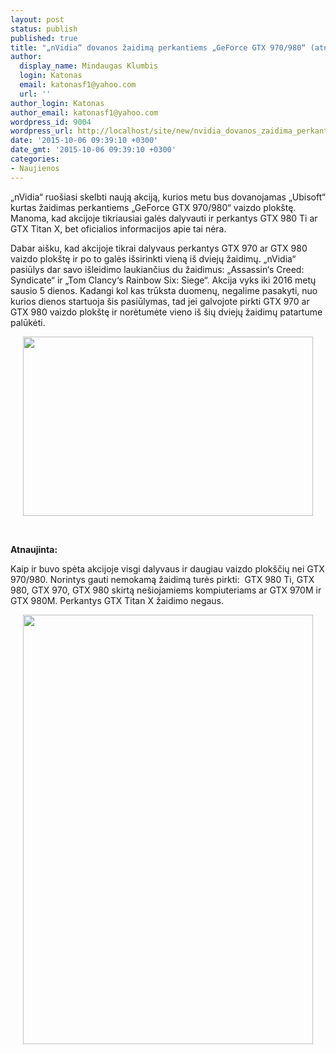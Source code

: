 ```yaml
---
layout: post
status: publish
published: true
title: "„nVidia“ dovanos žaidimą perkantiems „GeForce GTX 970/980“ (atnaujinta)"
author:
  display_name: Mindaugas Klumbis
  login: Katonas
  email: katonasf1@yahoo.com
  url: ''
author_login: Katonas
author_email: katonasf1@yahoo.com
wordpress_id: 9004
wordpress_url: http://localhost/site/new/nvidia_dovanos_zaidima_perkantiems_geforce_gtx_970980/
date: '2015-10-06 09:39:10 +0300'
date_gmt: '2015-10-06 09:39:10 +0300'
categories:
- Naujienos
---
```

<p>
	&bdquo;nVidia&ldquo; ruo&scaron;iasi skelbti naują akciją, kurios metu bus dovanojamas &bdquo;Ubisoft&ldquo; kurtas žaidimas perkantiems &bdquo;GeForce GTX 970/980&ldquo; vaizdo plok&scaron;tę. Manoma, kad akcijoje tikriausiai galės dalyvauti ir perkantys GTX 980 Ti ar GTX Titan X, bet oficialios informacijos apie tai nėra.</p>
<p>
	Dabar ai&scaron;ku, kad akcijoje tikrai dalyvaus perkantys GTX 970 ar GTX 980 vaizdo plok&scaron;tę ir po to galės i&scaron;sirinkti vieną i&scaron; dviejų žaidimų. &bdquo;nVidia&ldquo; pasiūlys dar savo i&scaron;leidimo laukiančius du žaidimus: &bdquo;Assassin&lsquo;s Creed: Syndicate&ldquo; ir &bdquo;Tom Clancy&lsquo;s Rainbow Six: Siege&ldquo;. Akcija vyks iki 2016 metų sausio 5 dienos. Kadangi kol kas trūksta duomenų, negalime pasakyti, nuo kurios dienos startuoja &scaron;is pasiūlymas, tad jei galvojote pirkti GTX 970 ar GTX 980 vaizdo plok&scaron;tę ir norėtumėte vieno i&scaron; &scaron;ių dviejų žaidimų patartume palūkėti.&nbsp;</p>
<p style="text-align: center;">
	<a href="http://technews.lt/userfiles/Nvidia-Bundle.jpg"><img alt="" src="http://technews.lt/userfiles/Nvidia-Bundle.jpg" style="width: 464px; height: 287px;" /></a></p>
<p style="text-align: center;">
	&nbsp;</p>
<p>
	<strong>Atnaujinta:</strong></p>
<p>
	Kaip ir buvo spėta akcijoje visgi dalyvaus ir daugiau vaizdo plok&scaron;čių nei GTX 970/980. Norintys gauti nemokamą žaidimą turės pirkti: &nbsp;GTX 980 Ti, GTX 980, GTX 970, GTX 980 skirtą ne&scaron;iojamiems kompiuteriams ar GTX 970M ir GTX 980M. Perkantys GTX Titan X žaidimo negaus.</p>
<p style="text-align: center;">
	<a href="http://technews.lt/userfiles/NVIDIA-Bullets-or-Blades.png"><img alt="" src="http://technews.lt/userfiles/NVIDIA-Bullets-or-Blades.png" style="width: 464px; height: 687px;" /></a></p>

